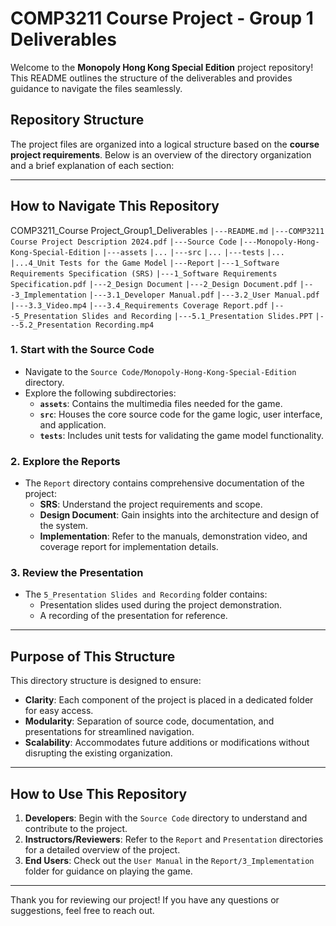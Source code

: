 # COMP3211 Course Project - Group 1 Deliverables

Welcome to the **Monopoly Hong Kong Special Edition** project repository! 
This README outlines the structure of the deliverables and provides guidance to navigate the files seamlessly.

## Repository Structure

The project files are organized into a logical structure based on the **course project requirements**. Below is an overview of the directory organization and a brief explanation of each section:

---

## How to Navigate This Repository
COMP3211_Course Project_Group1_Deliverables
`|---README.md`
`|---COMP3211 Course Project Description 2024.pdf`
`|---Source Code`
	`|---Monopoly-Hong-Kong-Special-Edition`
		`|---assets`
			`|...`
		`|---src`
			`|...`
		`|---tests`
			`|...`
			`|...4_Unit Tests for the Game Model`
`|---Report`
	`|---1_Software Requirements Specification (SRS)`
		`|---1_Software Requirements Specification.pdf`
	`|---2_Design Document`
		`|---2_Design Document.pdf`
	`|---3_Implementation`
		`|---3.1_Developer Manual.pdf`
		`|---3.2_User Manual.pdf`
		`|---3.3_Video.mp4`
		`|---3.4_Requirements Coverage Report.pdf`
`|---5_Presentation Slides and Recording`
	`|---5.1_Presentation Slides.PPT`
	`|---5.2_Presentation Recording.mp4`
### 1. **Start with the Source Code**
   - Navigate to the `Source Code/Monopoly-Hong-Kong-Special-Edition` directory.
   - Explore the following subdirectories:
     - **`assets`**: Contains the multimedia files needed for the game.
     - **`src`**: Houses the core source code for the game logic, user interface, and application.
     - **`tests`**: Includes unit tests for validating the game model functionality.

### 2. **Explore the Reports**
   - The `Report` directory contains comprehensive documentation of the project:
     - **SRS**: Understand the project requirements and scope.
     - **Design Document**: Gain insights into the architecture and design of the system.
     - **Implementation**: Refer to the manuals, demonstration video, and coverage report for implementation details.

### 3. **Review the Presentation**
   - The `5_Presentation Slides and Recording` folder contains:
     - Presentation slides used during the project demonstration.
     - A recording of the presentation for reference.

---

## Purpose of This Structure

This directory structure is designed to ensure:
- **Clarity**: Each component of the project is placed in a dedicated folder for easy access.
- **Modularity**: Separation of source code, documentation, and presentations for streamlined navigation.
- **Scalability**: Accommodates future additions or modifications without disrupting the existing organization.

---

## How to Use This Repository

1. **Developers**: Begin with the `Source Code` directory to understand and contribute to the project.
2. **Instructors/Reviewers**: Refer to the `Report` and `Presentation` directories for a detailed overview of the project.
3. **End Users**: Check out the `User Manual` in the `Report/3_Implementation` folder for guidance on playing the game.

---

Thank you for reviewing our project! If you have any questions or suggestions, feel free to reach out.

 